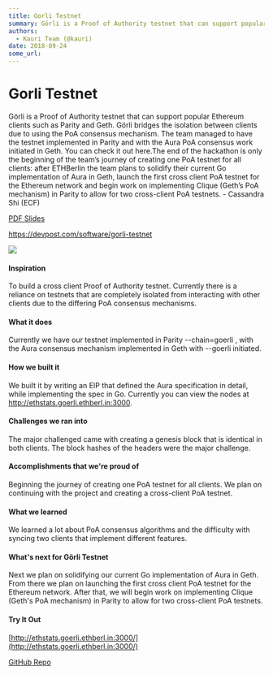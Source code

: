 ```yaml
---
title: Gorli Testnet
summary: Görli is a Proof of Authority testnet that can support popular Ethereum clients such as Parity and Geth. Görli bridges the isolation between clients due to using the PoA consensus mechanism. The team managed to have the testnet implemented in Parity and with the Aura PoA consensus work initiated in Geth. You can check it out here.The end of the hackathon is only the beginning of the team’s journey of creating one PoA testnet for all clients- after ETHBerlin the team plans to solidify their curre
authors:
  - Kauri Team (@kauri)
date: 2018-09-24
some_url: 
---
```


# Gorli Testnet


Görli is a Proof of Authority testnet that can support popular Ethereum clients such as Parity and Geth. Görli bridges the isolation between clients due to using the PoA consensus mechanism. The team managed to have the testnet implemented in Parity and with the Aura PoA consensus work initiated in Geth. You can check it out here.The end of the hackathon is only the beginning of the team’s journey of creating one PoA testnet for all clients: after ETHBerlin the team plans to solidify their current Go implementation of Aura in Geth, launch the first cross client PoA testnet for the Ethereum network and begin work on implementing Clique (Geth’s PoA mechanism) in Parity to allow for two cross-client PoA testnets. - Cassandra Shi (ECF)

[PDF Slides](https://github.com/ethberlin-hackathon/Talks-presentations/blob/master/resources/goerli-testnet/goerli-testnet.pdf)

https://devpost.com/software/gorli-testnet

![](https://api.beta.kauri.io:443/ipfs/QmcgaLe43UHUAzX6UhVmz7RS6NhstoAeqBt3cHwvkHLjzV)

#### Inspiration
To build a cross client Proof of Authority testnet. Currently there is a reliance on testnets that are completely isolated from interacting with other clients due to the differing PoA consensus mechanisms.

#### What it does
Currently we have our testnet implemented in Parity --chain=goerli , with the Aura consensus mechanism implemented in Geth with --goerli initiated.

#### How we built it
We built it by writing an EIP that defined the Aura specification in detail, while implementing the spec in Go. Currently you can view the nodes at http://ethstats.goerli.ethberl.in:3000.

#### Challenges we ran into
The major challenged came with creating a genesis block that is identical in both clients. The block hashes of the headers were the major challenge.

#### Accomplishments that we're proud of
Beginning the journey of creating one PoA testnet for all clients. We plan on continuing with the project and creating a cross-client PoA testnet.

#### What we learned
We learned a lot about PoA consensus algorithms and the difficulty with syncing two clients that implement different features.

#### What's next for Görli Testnet
Next we plan on solidifying our current Go implementation of Aura in Geth. From there we plan on launching the first cross client PoA testnet for the Ethereum network. After that, we will begin work on implementing Clique (Geth's PoA mechanism) in Parity to allow for two cross-client PoA testnets.

#### Try It Out
[http://ethstats.goerli.ethberl.in:3000/](http://ethstats.goerli.ethberl.in:3000/)

[GitHub Repo](https://github.com/goerli)
